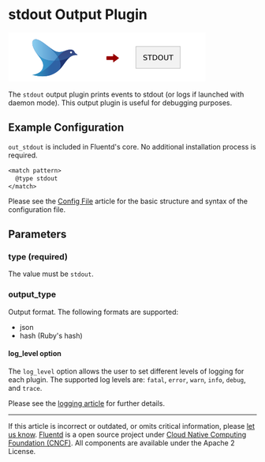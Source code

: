 # stdout Output Plugin

![](/images/plugins/output/stdout.png)

The `stdout` output plugin prints events to stdout (or logs if launched
with daemon mode). This output plugin is useful for debugging purposes.


## Example Configuration

`out_stdout` is included in Fluentd's core. No additional installation
process is required.

``` {.CodeRay}
<match pattern>
  @type stdout
</match>
```
Please see the [Config File](/configuration/config-file.md) article for the basic
structure and syntax of the configuration file.

## Parameters

### type (required)

The value must be `stdout`.

### output\_type

Output format. The following formats are supported:

-   json
-   hash (Ruby's hash)

#### log\_level option

The `log_level` option allows the user to set different levels of
logging for each plugin. The supported log levels are: `fatal`, `error`,
`warn`, `info`, `debug`, and `trace`.

Please see the [logging article](/deployment/logging.md) for further details.


------------------------------------------------------------------------

If this article is incorrect or outdated, or omits critical information, please [let us know](https://github.com/fluent/fluentd-docs/issues?state=open).
[Fluentd](http://www.fluentd.org/) is a open source project under [Cloud Native Computing Foundation (CNCF)](https://cncf.io/). All components are available under the Apache 2 License.
